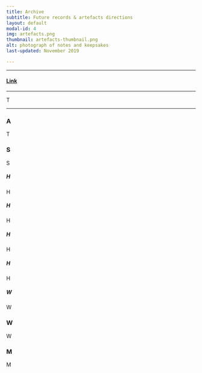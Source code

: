 ```yaml
---
title: Archive
subtitle: Future records & artefacts directions
layout: default
modal-id: 4
img: artefacts.png
thumbnail: artefacts-thumbnail.png
alt: photograph of notes and keepsakes
last-updated: November 2019

---
```


***
#### [Link](/link)
***

T

---

### A

T

### S

S

##### H

H

##### H

H

##### H

H

##### H

H

##### W

W

### W

W

### M

M

